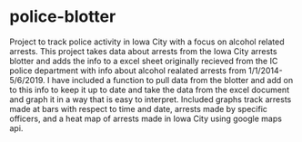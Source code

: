 # police-blotter
Project to track police activity in Iowa City with a focus on alcohol related arrests.
This project takes data about arrests from the Iowa City arrests blotter and adds the info to a excel sheet originally recieved from the IC police department with info about alcohol realated arrests from 1/1/2014-5/6/2019.
I have included a function to pull data from the blotter and add on to this info to keep it up to date and take the data from the excel document and graph it in a way that is easy to interpret. 
Included graphs track arrests made at bars with respect to time and date, arrests made by specific officers, and a heat map of arrests made in Iowa City using google maps api.

